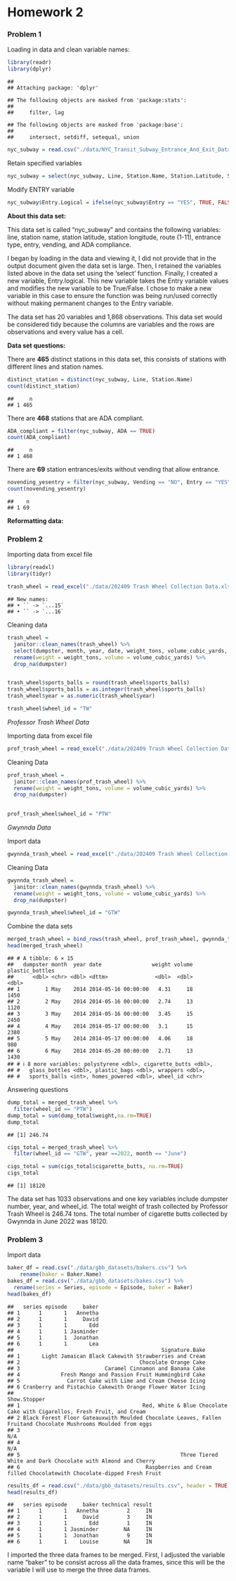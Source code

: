 Homework 2
================

### **Problem 1**

Loading in data and clean variable names:

``` r
library(readr)
library(dplyr)
```

    ## 
    ## Attaching package: 'dplyr'

    ## The following objects are masked from 'package:stats':
    ## 
    ##     filter, lag

    ## The following objects are masked from 'package:base':
    ## 
    ##     intersect, setdiff, setequal, union

``` r
nyc_subway = read.csv("./data/NYC_Transit_Subway_Entrance_And_Exit_Data.csv")
```

Retain specified variables

``` r
nyc_subway = select(nyc_subway, Line, Station.Name, Station.Latitude, Station.Longitude, Route1:Route11, Entrance.Type, Entry, Vending, ADA)
```

Modify ENTRY variable

``` r
nyc_subway$Entry.Logical = ifelse(nyc_subway$Entry == "YES", TRUE, FALSE)
```

**About this data set:**

This data set is called “nyc_subway” and contains the following
variables: line, station name, station latitude, station longitude,
route (1-11), entrance type, entry, vending, and ADA compliance.

I began by loading in the data and viewing it, I did not provide that in
the output document given the data set is large. Then, I retained the
variables listed above in the data set using the ‘select’ function.
Finally, I created a new variable, Entry.logical. This new variable
takes the Entry variable values and modifies the new variable to be
True/False. I chose to make a new variable in this case to ensure the
function was being run/used correctly without making permanent changes
to the Entry variable.

The data set has 20 variables and 1,868 observations. This data set
would be considered tidy because the columns are variables and the rows
are observations and every value has a cell.

**Data set questions:**

There are **465** distinct stations in this data set, this consists of
stations with different lines and station names.

``` r
distinct_station = distinct(nyc_subway, Line, Station.Name)
count(distinct_station)
```

    ##     n
    ## 1 465

There are **468** stations that are ADA compliant.

``` r
ADA_compliant = filter(nyc_subway, ADA == TRUE)
count(ADA_compliant)
```

    ##     n
    ## 1 468

There are **69** station entrances/exits without vending that allow
entrance.

``` r
novending_yesentry = filter(nyc_subway, Vending == "NO", Entry == "YES")
count(novending_yesentry)
```

    ##    n
    ## 1 69

**Reformatting data:**

### **Problem 2**

Importing data from excel file

``` r
library(readxl)
library(tidyr)

trash_wheel = read_excel("./data/202409 Trash Wheel Collection Data.xlsx", sheet = "Mr. Trash Wheel")
```

    ## New names:
    ## • `` -> `...15`
    ## • `` -> `...16`

Cleaning data

``` r
trash_wheel = 
  janitor::clean_names(trash_wheel) %>%
  select(dumpster, month, year, date, weight_tons, volume_cubic_yards, plastic_bottles, polystyrene, cigarette_butts, glass_bottles, plastic_bags, wrappers, sports_balls, homes_powered) %>%
  rename(weight = weight_tons, volume = volume_cubic_yards) %>% 
  drop_na(dumpster)


trash_wheel$sports_balls = round(trash_wheel$sports_balls)
trash_wheel$sports_balls = as.integer(trash_wheel$sports_balls)
trash_wheel$year = as.numeric(trash_wheel$year)

trash_wheel$wheel_id = "TW"
```

*Professor Trash Wheel Data*

Importing data from excel file

``` r
prof_trash_wheel = read_excel("./data/202409 Trash Wheel Collection Data.xlsx", sheet = "Professor Trash Wheel")
```

Cleaning Data

``` r
prof_trash_wheel = 
  janitor::clean_names(prof_trash_wheel) %>%
  rename(weight = weight_tons, volume = volume_cubic_yards) %>% 
  drop_na(dumpster)
  

prof_trash_wheel$wheel_id = "PTW"
```

*Gwynnda Data*

Import data

``` r
gwynnda_trash_wheel = read_excel("./data/202409 Trash Wheel Collection Data.xlsx", sheet = "Gwynnda Trash Wheel")
```

Cleaning Data

``` r
gwynnda_trash_wheel = 
  janitor::clean_names(gwynnda_trash_wheel) %>%
  rename(weight = weight_tons, volume = volume_cubic_yards) %>% 
  drop_na(dumpster)

gwynnda_trash_wheel$wheel_id = "GTW"
```

Combine the data sets

``` r
merged_trash_wheel = bind_rows(trash_wheel, prof_trash_wheel, gwynnda_trash_wheel)
head(merged_trash_wheel)
```

    ## # A tibble: 6 × 15
    ##   dumpster month  year date                weight volume plastic_bottles
    ##      <dbl> <chr> <dbl> <dttm>               <dbl>  <dbl>           <dbl>
    ## 1        1 May    2014 2014-05-16 00:00:00   4.31     18            1450
    ## 2        2 May    2014 2014-05-16 00:00:00   2.74     13            1120
    ## 3        3 May    2014 2014-05-16 00:00:00   3.45     15            2450
    ## 4        4 May    2014 2014-05-17 00:00:00   3.1      15            2380
    ## 5        5 May    2014 2014-05-17 00:00:00   4.06     18             980
    ## 6        6 May    2014 2014-05-20 00:00:00   2.71     13            1430
    ## # ℹ 8 more variables: polystyrene <dbl>, cigarette_butts <dbl>,
    ## #   glass_bottles <dbl>, plastic_bags <dbl>, wrappers <dbl>,
    ## #   sports_balls <int>, homes_powered <dbl>, wheel_id <chr>

Answering questions

``` r
dump_total = merged_trash_wheel %>% 
  filter(wheel_id == "PTW")
dump_total = sum(dump_total$weight,na.rm=TRUE)
dump_total
```

    ## [1] 246.74

``` r
cigs_total = merged_trash_wheel %>% 
  filter(wheel_id == "GTW", year ==2022, month == "June")

cigs_total = sum(cigs_total$cigarette_butts, na.rm=TRUE)
cigs_total
```

    ## [1] 18120

The data set has 1033 observations and one key variables include
dumpster number, year, and wheel_id. The total weight of trash collected
by Professor Trash Wheel is 246.74 tons. The total number of cigarette
butts collected by Gwynnda in June 2022 was 18120.

### **Problem 3**

Import data

``` r
baker_df = read.csv("./data/gbb_datasets/bakers.csv") %>% 
    rename(baker = Baker.Name)
bakes_df = read.csv("./data/gbb_datasets/bakes.csv") %>% 
  rename(series = Series, episode = Episode, baker = Baker)
head(bakes_df)
```

    ##   series episode     baker
    ## 1      1       1   Annetha
    ## 2      1       1     David
    ## 3      1       1       Edd
    ## 4      1       1 Jasminder
    ## 5      1       1  Jonathan
    ## 6      1       1       Lea
    ##                                               Signature.Bake
    ## 1       Light Jamaican Black Cakewith Strawberries and Cream
    ## 2                                      Chocolate Orange Cake
    ## 3                           Caramel Cinnamon and Banana Cake
    ## 4             Fresh Mango and Passion Fruit Hummingbird Cake
    ## 5               Carrot Cake with Lime and Cream Cheese Icing
    ## 6 Cranberry and Pistachio Cakewith Orange Flower Water Icing
    ##                                                                                                     Show.Stopper
    ## 1                                       Red, White & Blue Chocolate Cake with Cigarellos, Fresh Fruit, and Cream
    ## 2 Black Forest Floor Gateauxwith Moulded Chocolate Leaves, Fallen Fruitand Chocolate Mushrooms Moulded from eggs
    ## 3                                                                                                            N/A
    ## 4                                                                                                            N/A
    ## 5                                                   Three Tiered White and Dark Chocolate with Almond and Cherry
    ## 6                                        Raspberries and Cream filled Chocolatewith Chocolate-dipped Fresh Fruit

``` r
results_df = read.csv("./data/gbb_datasets/results.csv", header = TRUE, skip = 2)
head(results_df)
```

    ##   series episode     baker technical result
    ## 1      1       1   Annetha         2     IN
    ## 2      1       1     David         3     IN
    ## 3      1       1       Edd         1     IN
    ## 4      1       1 Jasminder        NA     IN
    ## 5      1       1  Jonathan         9     IN
    ## 6      1       1    Louise        NA     IN

I imported the three data frames to be merged. First, I adjusted the
variable name “baker” to be consist across all the data frames, since
this will be the variable I will use to merge the three data frames.
